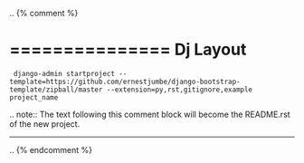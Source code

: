 .. {% comment %}

===============
Dj Layout
===============

     django-admin startproject --template=https://github.com/ernestjumbe/django-bootstrap-template/zipball/master --extension=py,rst,gitignore,example project_name

.. note:: The text following this comment block will become the README.rst of the new project.

-----

.. {% endcomment %}
